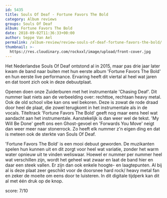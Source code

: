 ```yaml
---
id: 5435
title: Souls Of Deaf - Fortune Favors The Bold
category: Album reviews
groups: Souls Of Deaf
album: Fortune Favors The Bold
date: 2018-09-02T11:36:33+00:00
author: Seppe Van Ael
permalink: /album-review/review-souls-of-deaf-fortune-favors-the-bold/
thumbnail: >-
  https://res.cloudinary.com/rockxxl/image/upload/front-cover.jpg
---
```

Het Nederlandse Souls Of Deaf ontstond al in 2015, maar pas drie jaar later kwam de band naar buiten met hun eerste album 'Fortune Favors The Bold' en hun eerste live performance. Ervaring heeft dit viertal al heel wat jaren en dat toont zich ook in deze debuutplaat.

Openen doen onze Zuiderburen met het instrumentale 'Chasing Deaf'. Dit nummer laat niets aan de verbeelding over: rechttoe, rechtaan heavy metal. Ook de old school vibe kan ons wel bekoren. Deze is zowat de rode draad door heel de plaat, die zowel terugkomt in het instrumentale als in de vocals. Titeltrack 'Fortune Favors The Bold' geeft nog maar eens heel wat aandacht aan het instrumentale. Aanstekelijk is dan weer wel de tekst. 'My Will Be Done' geeft ons een Ghost-gevoel en 'Forwards You Move' neigt dan weer meer naar stonerrock. Zo heeft elk nummer z'n eigen ding en dat is meteen ook de sterkte van Souls Of Deaf.

'Fortune Favors The Bold' is een mooi debuut geworden. De muzikanten spelen hun kunnen uit en dit zorgt voor heel wat variatie, zonder het warm water opnieuw uit te vinden weliswaar. Hoewel er nummer per nummer heel wat verschillen zijn, wordt het geheel wat zwaar en laat de band hier en daar een steek vallen. Er zijn dan ook enkele hoogte- en laagtepunten. Al bij al is deze plaat zeer geschikt voor de doorsnee hard rock/ heavy metal fan en zeker de moeite om eens door te luisteren. In dit digitale tijdperk kan dit al met één druk op de knop.

score: 7/10
